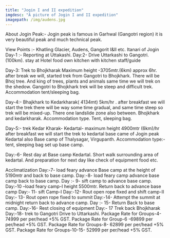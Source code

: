 ```yaml
---
title: "Jogin I and II expedition"
imgdesc: "A picture of Jogin I and II expedition"
imagepath: /img/audens.jpg
---
```


About Jogin Peak:-
Jogin peak is famous in Garhwal (Gangotri region) it is very beautiful peak and much technical peak.

View Points :- Khatling Glacier, Audens, Gangorit I&II etc.
Itanari of Jogin
Day-1 :- Reporting at Uttakashi.
Day:2-
Drive Uttarkashi to Gangotri.(100km). stay at Hotel food own kitchen with kitchen staff/guide

Day-3:
Trek to Bhojkharak Maximum height -3705mtr.(6km) approx 6hr. after break we will, started trek from Gangotri to Bhojkhark. There will be Bhoj tree. And king of trees, plants and animals same time we will trek on the shedow. Gangotri to Bhojkhark trek will be steep and difficult trek. Accommodation tent/sleeping bag.

Day-4:-
Bhajkhark to Kedarkharak( 4134mt) 5km/hr . after breakfast we will start the trek there will be way some time gradual, and same time steep so trek will be mixed-up. There one landslide zone also between. Bhojkhark and kedarkharak. Accommodation type. Tent, sleeping bag.

Day-5:-
trek Kedar Kharak- Kedartal- maximum height 4900mtr (6km)/hr after breakfast we will start the trek to kedartal base came of Jogin peak Kedartal also Base camp of Thalysagar, Virgupanth. Accommodation type:- tent, sleeping bag set up base camp.

Day:-6-
Rest day at Base camp Kedartal. Short walk surrounding area of kedartal. And preparation for next day like check of equipment food etc.

Acclimatization 
Day:-7- load feary advance Base camp at the height of 5190mtr and back to base camp. 
Day:-8- load feary camp advance base camp back to base camp. 
Day :- 9- sift camp to advance base camp. 
Day:-10 –load feary camp-I height 5500mtr. Return back to advance base camp
Day:- 11- sift Camp-I
Day:-12- Rout open rope fixed and shift camp-II
Day:- 13- Rout open rope fixed to summit
Day:-14- Attempt the summit at midnight return back to advance camp.
Day :- 15- Return Back to base camp. 
Day:-16- Rest closing of equipment
Day:- 17 Trek back Bhojkharak
Day:-18- trek to Gangotri Drive to Uttarkashi. 
Package Rate for Groups-4- 74999 per per/head +5% GST.
Package Rate for Group-6 -69899 per per/head +5% GST.
Package Rate for Groups-8- 62899 per per/head +5% GST.
Package Rate for Groups-10-15- 52999 per per/head +5% GST.

